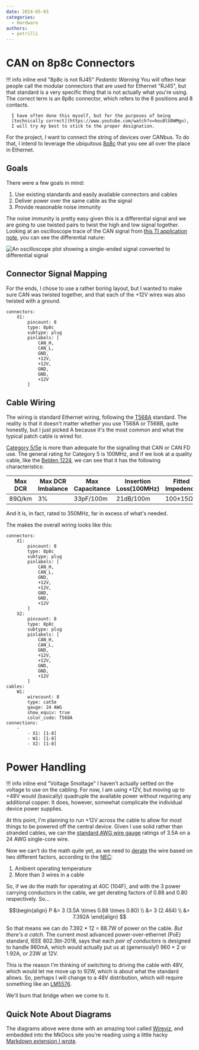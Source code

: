 ```yaml
---
date: 2024-05-03
categories: 
  - Hardware
authors:
  - petrilli 
---
```

# CAN on 8p8c Connectors

!!! info inline end "8p8c is not RJ45"
      *Pedantic Warning* You will often hear people call the modular
      connectors that are used for Ethernet "RJ45", but that standard is
      a very specific thing that is not actually what you're using. The
      correct term is an 8p8c connector, which refers to the 8 positions
      and 8 contacts. 

      I have often done this myself, but for the purposes of being 
      [technically correct](https://www.youtube.com/watch?v=hou0lU8WMgo), 
      I will try my best to stick to the proper designation.

For the project, I want to connect the string of devices over CANbus. To
do that, I intend to leverage the ubiquitous
[8p8c](https://en.wikipedia.org/wiki/Modular_connector#8P8C) that you
see all over the place in Ethernet.

## Goals

There were a few goals in mind:

1. Use existing standards and easily available connectors and cables
2. Deliver power over the same cable as the signal
3. Provide reasonable noise immunity

The noise immunity is pretty easy given this is a differential signal
and we are going to use twisted pairs to twist the high and low signal
together. Looking at an oscilloscope trace of the CAN signal from [this
TI application note](https://www.ti.com/lit/an/sloa101b/sloa101b.pdf),
you can see the differential nature:

![An oscilloscope plot showing a single-ended signal converted to
differential signal](img/ti-sloa101b-can-bus.png)


## Connector Signal Mapping

For the ends, I chose to use a rather boring layout, but I wanted to
make sure CAN was twisted together, and that each of the +12V wires was
also twisted with a ground.

```wireviz
connectors:
    X1:
        pincount: 8
        type: 8p8c
        subtype: plug
        pinlabels: [
            CAN_H,
            CAN_L,
            GND,
            +12V,
            +12V,
            GND,
            GND, 
            +12V
        ]
```


## Cable Wiring

The wiring is standard Ethernet wiring, following the
[T568A](https://www.flukenetworks.com/knowledge-base/application-or-standards-articles-copper/differences-between-wiring-codes-t568a-vs)
standard. The reality is that it doesn't matter whether you use T568A or
T568B, quite honestly, but I just picked A because it's the most common
and what the typical patch cable is wired for.

[Category 5/5e](https://en.wikipedia.org/wiki/Category_5_cable) is more
than adequate for the signalling that CAN or CAN FD use. The general
rating for Category 5 is 100MHz, and if we look at a quality cable, like
the [Belden
1224](https://www.belden.com/products/cable/ethernet-cable/category-5e-cable/1224),
we can see that it has the following characteristics:

| Max DCR    | Max DCR Imbalance | Max Capacitance | Insertion Loss(100MHz) | Fitted Impedence   |
| ---------- | ----------------- | --------------- | ---------------------- | ------------------ |
| 89&ohm;/km | 3%                | 33pF/100m       | 21dB/100m              | 100&plusmn;15&ohm; |

And it is, in fact, rated to 350MHz, far in excess of what's needed.

The makes the overall wiring looks like this:

```wireviz
connectors:
    X1:
        pincount: 8
        type: 8p8c
        subtype: plug
        pinlabels: [
            CAN_H,
            CAN_L,
            GND,
            +12V,
            +12V,
            GND,
            GND, 
            +12V
        ]
    X2:
        pincount: 8
        type: 8p8c
        subtype: plug
        pinlabels: [
            CAN_H,
            CAN_L,
            GND,
            +12V,
            +12V,
            GND,
            GND, 
            +12V
        ]
cables:
    W1:
        wirecount: 8
        type: cat5e
        gauge: 24 AWG
        show_equiv: true
        color_code: T568A
connections:
    -
        - X1: [1-8]
        - W1: [1-8]
        - X2: [1-8]
```

# Power Handling

!!! info inline end "Voltage Smoltage"
    I haven't actually settled on the voltage to use on the cabling. For
    now, I am using +12V, but moving up to +48V would (basically)
    quadruple the available power without requiring any additional
    copper. It does, however, somewhat complicate the individual device
    power supplies.

At this point, I'm planning to run +12V across the cable to allow for
most things to be powered off the central device. Given I use solid
rather than stranded cables, we can the [standard AWG wire
gauge](https://www.engineeringtoolbox.com/wire-gauges-d_419.html)
ratings of 3.5A on a 24 AWG single-core wire.

Now we can't do the math quite yet, as we need to
[derate](https://en.wikipedia.org/wiki/Derating) the wire based on two
different factors, according to the
[NEC](https://en.wikipedia.org/wiki/National_Electrical_Code):

1. Ambient operating temperature
2. More than 3 wires in a cable

So, if we do the math for operating at 40C (104F), and with the 3 power
carrying conductors in the cable, we get derating factors of 0.88 and
0.80 respectively. So...

$$\begin{align}
P &= 3 (3.5A \times 0.88 \times 0.80) \\
  &= 3 (2.464) \\
  &= 7.392A
\end{align}
$$

So that means we can do 7.392 * 12 = 88.7W of power on the cable. _But
there's a catch_. The current most advanced power-over-ethernet (PoE)
standard, IEEE 802.3bt-2018, says that each _pair of conductors_ is
designed to handle 960mA, which would actually put us at (generously!)
960 &times; 2 or 1.92A, or 23W at 12V.

This is the reason I'm thinking of switching to driving the cable with
48V, which would let me move up to 92W, which is about what the standard
allows. So, perhaps I will change to a 48V distribution, which will
require something like an [LM5576](https://www.ti.com/product/LM5576). 

We'll burn that bridge when we come to it.


## Quick Note About Diagrams

The diagrams above were done with an amazing tool called
[Wireviz](https://github.com/wireviz/WireViz/), and embedded into the
MkDocs site you're reading using a little hacky [Markdown extension I
wrote](https://github.com/petrilli/wireviz_fences). 
